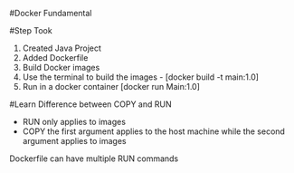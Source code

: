 #Docker Fundamental

#Step Took
1. Created Java Project
2. Added Dockerfile
3. Build Docker images
4. Use the terminal to build the images - [docker build -t main:1.0]
5. Run in a docker container [docker run Main:1.0]

#Learn
Difference between COPY and RUN
- RUN only applies to images
- COPY the first argument applies to the 
host machine while the second argument applies to images

Dockerfile can have multiple RUN commands



